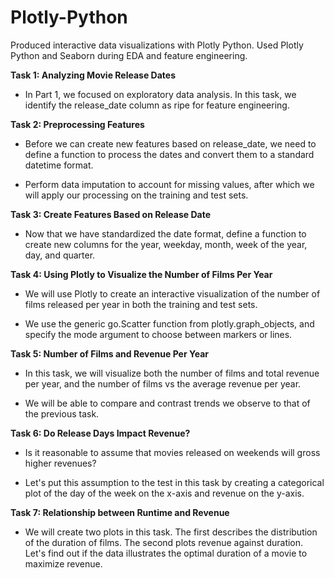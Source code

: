 # Plotly-Python
Produced interactive data visualizations with Plotly Python.  Used Plotly Python and Seaborn during EDA and feature engineering.


<b>Task 1: Analyzing Movie Release Dates</b>

* In Part 1, we focused on exploratory data analysis. In this task, we identify the release_date column as ripe for feature engineering.

<b>Task 2: Preprocessing Features</b>

* Before we can create new features based on release_date, we need to define a function to process the dates and convert them to a standard datetime format. 

* Perform data imputation to account for missing values, after which we will apply our processing on the training and test sets.

<b>Task 3: Create Features Based on Release Date</b>

* Now that we have standardized the date format, define a function to create new columns for the year, weekday, month, week of the year, day, and quarter. 

<b>Task 4: Using Plotly to Visualize the Number of Films Per Year</b>

* We will use Plotly to create an interactive visualization of the number of films released per year in both the training and test sets.   

* We use the generic go.Scatter function from plotly.graph_objects, and specify the mode argument to choose between markers or lines. 

<b>Task 5: Number of Films and Revenue Per Year</b>

* In this task, we will visualize both the number of films and total revenue per year, and the number of films vs the average revenue per year. 

* We will be able to compare and contrast trends we observe to that of the previous task.

<b>Task 6: Do Release Days Impact Revenue?</b>

* Is it reasonable to assume that movies released on weekends will gross higher revenues? 

* Let's put this assumption to the test in this task by creating a categorical plot of the day of the week on the x-axis and revenue on the y-axis. 

<b>Task 7: Relationship between Runtime and Revenue</b>

* We will create two plots in this task. The first describes the distribution of the duration of films. The second plots revenue against duration. Let's find out if the data illustrates the optimal duration of a movie to maximize revenue.
